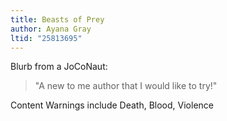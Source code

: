```yaml
---
title: Beasts of Prey
author: Ayana Gray
ltid: "25813695"
---
```


Blurb from a JoCoNaut:

> "A new to me author that I would like to try!"

Content Warnings include Death, Blood, Violence
